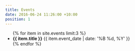 ```yaml
---
title: Events
date: 2016-06-24 11:26:00 +10:00
position: 1
---
```


<i class="fa fa-calendar-o fa-5x"></i>

<ul class="list-unstyled">
{% for item in site.events limit:3 %}
  <li><strong>{{ item.title }}</strong> {{ item.event_date | date: '%B %d, %Y' }}</li>
{% endfor %}
</ul>
